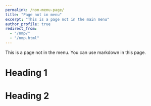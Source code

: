 ```yaml
---
permalink: /non-menu-page/
title: "Page not in menu"
excerpt: "This is a page not in the main menu"
author_profile: true
redirect_from:
  - "/nmp/"
  - "/nmp.html"
---
```


This is a page not in the menu. You can use markdown in this page.

# Heading 1

# Heading 2
